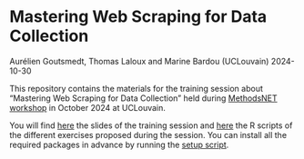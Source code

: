 # Mastering Web Scraping for Data Collection
Aurélien Goutsmedt, Thomas Laloux and Marine Bardou (UCLouvain)
2024-10-30

This repository contains the materials for the training session about
“Mastering Web Scraping for Data Collection” held during [MethodsNET
workshop](https://methodsnet.org/workshop/methods-development-and-innovation-workshops/)
in October 2024 at UCLouvain.

You will find [here](./slides/slides.html) the slides of the training
session and [here](./exercises/) the R scripts of the different
exercises proposed during the session. You can install all the required
packages in advance by running the [setup script](./setup.R).
